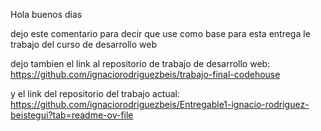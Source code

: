 Hola buenos dias

dejo este comentario para decir que use como base para esta entrega le trabajo del curso de desarrollo web

dejo tambien el link al repositorio de trabajo de desarrollo web: 
https://github.com/ignaciorodriguezbeis/trabajo-final-codehouse

y el link del repositorio del trabajo actual:
https://github.com/ignaciorodriguezbeis/Entregable1-ignacio-rodriguez-beistegui?tab=readme-ov-file
